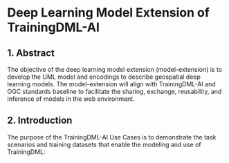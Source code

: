 # Deep Learning Model Extension of TrainingDML-AI

## 1. Abstract
The objective of the deep learning model extension (model-extension) is to develop the UML model and encodings to describe geospatial deep learning models. The model-extension will align with TrainingDML-AI and OGC standards baseline to facilitate the sharing, exchange, reusability, and inference of models in the web environment.

## 2. Introduction
The purpose of the TrainingDML-AI Use Cases is to demonstrate the task scenarios and training datasets that enable the modeling and use of TrainingDML:

